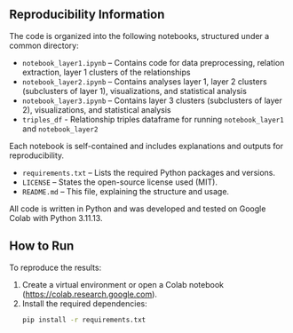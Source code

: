## Reproducibility Information

The code is organized into the following notebooks, structured under a common directory:

- `notebook_layer1.ipynb` – Contains code for data preprocessing, relation extraction, layer 1 clusters of the relationships
- `notebook_layer2.ipynb` – Contains analyses layer 1, layer 2 clusters (subclusters of layer 1), visualizations, and statistical analysis
- `notebook_layer3.ipynb` – Contains layer 3 clusters (subclusters of layer 2), visualizations, and statistical analysis
- `triples_df` - Relationship triples dataframe for running `notebook_layer1` and `notebook_layer2`

Each notebook is self-contained and includes explanations and outputs for reproducibility.

- `requirements.txt` – Lists the required Python packages and versions.
- `LICENSE` – States the open-source license used (MIT).
- `README.md` – This file, explaining the structure and usage.

All code is written in Python and was developed and tested on Google Colab with Python 3.11.13.

## How to Run

To reproduce the results:

1. Create a virtual environment or open a Colab notebook (https://colab.research.google.com).
2. Install the required dependencies:
   ```bash
   pip install -r requirements.txt


